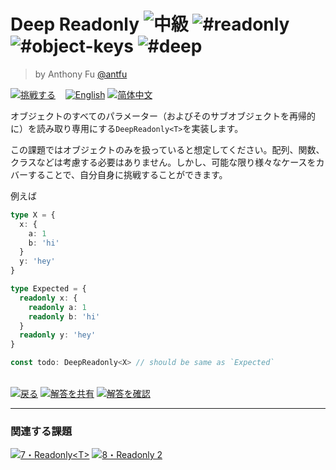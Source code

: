 <!--info-header-start--><h1>Deep Readonly <img src="https://img.shields.io/badge/-%E4%B8%AD%E7%B4%9A-eaa648" alt="中級"/> <img src="https://img.shields.io/badge/-%23readonly-999" alt="#readonly"/> <img src="https://img.shields.io/badge/-%23object--keys-999" alt="#object-keys"/> <img src="https://img.shields.io/badge/-%23deep-999" alt="#deep"/></h1><blockquote><p>by Anthony Fu <a href="https://github.com/antfu" target="_blank">@antfu</a></p></blockquote><p><a href="https://tsch.js.org/9/play/ja" target="_blank"><img src="https://img.shields.io/badge/-%E6%8C%91%E6%88%A6%E3%81%99%E3%82%8B-3178c6?logo=typescript" alt="挑戦する"/></a> &nbsp;&nbsp;&nbsp;<a href="./README.md" target="_blank"><img src="https://img.shields.io/badge/-English-gray" alt="English"/></a>  <a href="./README.zh-CN.md" target="_blank"><img src="https://img.shields.io/badge/-%E7%AE%80%E4%BD%93%E4%B8%AD%E6%96%87-gray" alt="简体中文"/></a> </p><!--info-header-end-->

オブジェクトのすべてのパラメーター（およびそのサブオブジェクトを再帰的に）を読み取り専用にする`DeepReadonly<T>`を実装します。

この課題ではオブジェクトのみを扱っていると想定してください。配列、関数、クラスなどは考慮する必要はありません。しかし、可能な限り様々なケースをカバーすることで、自分自身に挑戦することができます。


例えば

```ts
type X = { 
  x: { 
    a: 1
    b: 'hi'
  }
  y: 'hey'
}

type Expected = { 
  readonly x: { 
    readonly a: 1
    readonly b: 'hi'
  }
  readonly y: 'hey' 
}

const todo: DeepReadonly<X> // should be same as `Expected`
```

<!--info-footer-start--><br><a href="../../README.ja.md" target="_blank"><img src="https://img.shields.io/badge/-%E6%88%BB%E3%82%8B-grey" alt="戻る"/></a> <a href="https://tsch.js.org/9/answer/ja" target="_blank"><img src="https://img.shields.io/badge/-%E8%A7%A3%E7%AD%94%E3%82%92%E5%85%B1%E6%9C%89-teal" alt="解答を共有"/></a> <a href="https://tsch.js.org/9/solutions" target="_blank"><img src="https://img.shields.io/badge/-%E8%A7%A3%E7%AD%94%E3%82%92%E7%A2%BA%E8%AA%8D-de5a77?logo=awesome-lists&logoColor=white" alt="解答を確認"/></a> <hr><h3>関連する課題</h3><a href="https://github.com/type-challenges/type-challenges/blob/master/questions/7-easy-readonly/README.ja.md" target="_blank"><img src="https://img.shields.io/badge/-7%E3%83%BBReadonly%3CT%3E-90bb12" alt="7・Readonly<T>"/></a>  <a href="https://github.com/type-challenges/type-challenges/blob/master/questions/8-medium-readonly-2/README.ja.md" target="_blank"><img src="https://img.shields.io/badge/-8%E3%83%BBReadonly%202-eaa648" alt="8・Readonly 2"/></a> <!--info-footer-end-->